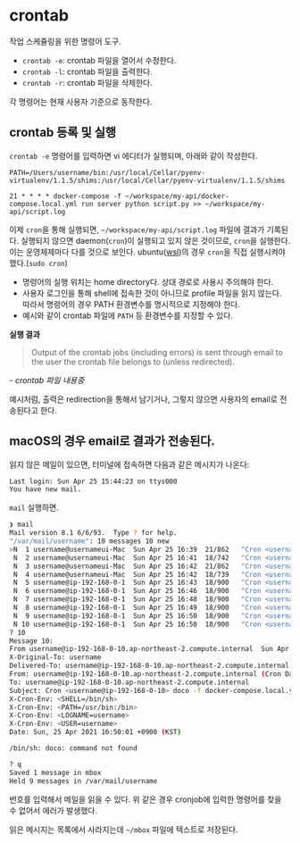 # crontab

작업 스케쥴링을 위한 명령어 도구.

- `crontab -e`: crontab 파일을 열어서 수정한다.
- `crontab -l`: crontab 파일을 출력한다.
- `crontab -r`: crontab 파일을 삭제한다.

각 명령어는 현재 사용자 기준으로 동작한다.

## crontab 등록 및 실행

`crontab -e` 명령어를 입력하면 vi 에디터가 실행되며, 아래와 같이 작성한다.

```
PATH=/Users/username/bin:/usr/local/Cellar/pyenv-virtualenv/1.1.5/shims:/usr/local/Cellar/pyenv-virtualenv/1.1.5/shims

21 * * * * docker-compose -f ~/workspace/my-api/docker-compose.local.yml run server python script.py >> ~/workspace/my-api/script.log
```

이제 `cron`을 통해 실행되면, `~/workspace/my-api/script.log` 파일에 결과가 기록된다.
실행되지 않으면 daemon(`cron`)이 실행되고 있지 않은 것이므로, `cron`을 실행한다.
이는 운영체제마다 다를 것으로 보인다. ubuntu([wsl](./windows-subsystem-for-linux.md))의 경우 `cron`을 직접 실행시켜야 했다.(`sudo cron`)

- 명령어의 실행 위치는 home directory다. 상대 경로로 사용시 주의해야 한다.
- 사용자 로그인을 통해 shell에 접속한 것이 아니므로 profile 파일을 읽지 않는다. 따라서 명령어의 경우 PATH 환경변수를 명시적으로 지정해야 한다.
- 예시와 같이 crontab 파일에 `PATH` 등 환경변수를 지정할 수 있다.

**실행 결과**

> Output of the crontab jobs (including errors) is sent through
email to the user the crontab file belongs to (unless redirected).

*- crontab 파일 내용중*

예시처럼, 출력은 redirection을 통해서 남기거나, 그렇지 않으면 사용자의 email로 전송된다고 한다.

## macOS의 경우 email로 결과가 전송된다.

읽지 않은 메일이 있으면, 터미널에 접속하면 다음과 같은 메시지가 나온다:

```bash
Last login: Sun Apr 25 15:44:23 on ttys000
You have new mail.
```

`mail` 실행하면.

```bash
❯ mail
Mail version 8.1 6/6/93.  Type ? for help.
"/var/mail/username": 10 messages 10 new
>N  1 username@usernameui-Mac  Sun Apr 25 16:39  21/862   "Cron <username@usernameui-MacBookPro> python ~/workspace/my-api/script.py"
 N  2 username@usernameui-Mac  Sun Apr 25 16:41  18/742   "Cron <username@usernameui-MacBookPro> doco -f docker-compose.local.yml run server python script.py"
 N  3 username@usernameui-Mac  Sun Apr 25 16:42  21/862   "Cron <username@usernameui-MacBookPro> python ~/workspace/my-api/script.py"
 N  4 username@usernameui-Mac  Sun Apr 25 16:42  18/739   "Cron <username@ip-192-168-0-10> doco -f docker-compose.local.yml run server python script.py"
 N  5 username@ip-192-168-0-1  Sun Apr 25 16:43  18/900   "Cron <username@ip-192-168-0-10> doco -f docker-compose.local.yml run server python script.py"
 N  6 username@ip-192-168-0-1  Sun Apr 25 16:46  18/900   "Cron <username@ip-192-168-0-10> doco -f docker-compose.local.yml run server python script.py"
 N  7 username@ip-192-168-0-1  Sun Apr 25 16:48  18/900   "Cron <username@ip-192-168-0-10> doco -f docker-compose.local.yml run server python script.py"
 N  8 username@ip-192-168-0-1  Sun Apr 25 16:49  18/900   "Cron <username@ip-192-168-0-10> doco -f docker-compose.local.yml run server python script.py"
 N  9 username@ip-192-168-0-1  Sun Apr 25 16:50  18/900   "Cron <username@ip-192-168-0-10> doco -f docker-compose.local.yml run server python script.py"
 N 10 username@ip-192-168-0-1  Sun Apr 25 16:50  18/900   "Cron <username@ip-192-168-0-10> doco -f docker-compose.local.yml run server python script.py"
? 10
Message 10:
From username@ip-192-168-0-10.ap-northeast-2.compute.internal  Sun Apr 25 16:50:02 2021
X-Original-To: username
Delivered-To: username@ip-192-168-0-10.ap-northeast-2.compute.internal
From: username@ip-192-168-0-10.ap-northeast-2.compute.internal (Cron Daemon)
To: username@ip-192-168-0-10.ap-northeast-2.compute.internal
Subject: Cron <username@ip-192-168-0-10> doco -f docker-compose.local.yml run server python script.py
X-Cron-Env: <SHELL=/bin/sh>
X-Cron-Env: <PATH=/usr/bin:/bin>
X-Cron-Env: <LOGNAME=username>
X-Cron-Env: <USER=username>
Date: Sun, 25 Apr 2021 16:50:01 +0900 (KST)

/bin/sh: doco: command not found

? q
Saved 1 message in mbox
Held 9 messages in /var/mail/username
```

번호를 입력해서 메일을 읽을 수 있다. 위 같은 경우 cronjob에 입력한 명령어를 찾을 수 없어서 에러가 발생했다.

읽은 메시지는 목록에서 사라지는데 `~/mbox` 파일에 텍스트로 저장된다.
